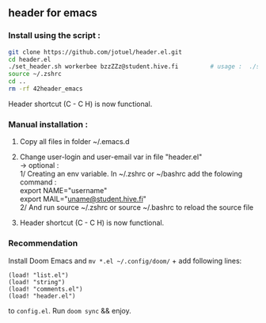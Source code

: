 ## header for emacs

###  Install using the script :

```bash
git clone https://github.com/jotuel/header.el.git
cd header.el
./set_header.sh workerbee bzzZZz@student.hive.fi         # usage :  ./set_header.sh [LOGIN] [MAIL]
source ~/.zshrc
cd ..
rm -rf 42header_emacs
```

Header shortcut (C - C H) is now functional.


### Manual installation :
1) Copy all files in folder ~/.emacs.d

2) Change user-login and user-email var in file "header.el"   
   -> optional :    
      	  1/ Creating an env variable. In ~/.zshrc or ~/bashrc add the folowing command :   
            export NAME="username"  
            export MAIL="uname@student.hive.fi"  
	  2/ And run source ~/.zshrc or source ~/.bashrc to reload the source file
   	  
3) Header shortcut (C - C H) is now functional.

### Recommendation

Install Doom Emacs and `mv *.el ~/.config/doom/` + add following lines:
```
(load! "list.el")
(load! "string")
(load! "comments.el")
(load! "header.el")
```
to `config.el`. Run `doom sync` && enjoy.
